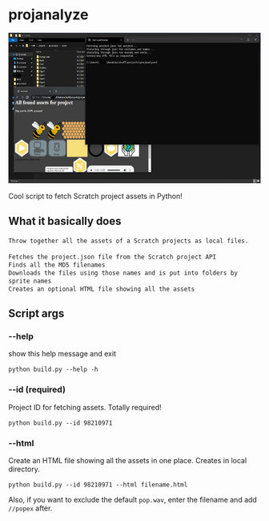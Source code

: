 # projanalyze

<img src="https://raw.githubusercontent.com/ajskateboarder/stuff/main/42t987yhr9845yh.png" height="300">

Cool script to fetch Scratch project assets in Python!

## What it basically does
```
Throw together all the assets of a Scratch projects as local files.

Fetches the project.json file from the Scratch project API
Finds all the MD5 filenames
Downloads the files using those names and is put into folders by sprite names
Creates an optional HTML file showing all the assets
```

## Script args
### **--help** 
show this help message and exit
```
python build.py --help -h
```

### **--id (required)** 
Project ID for fetching assets. Totally required!
```
python build.py --id 98210971
```

### **--html** 
Create an HTML file showing all the assets in one place. Creates in local directory.
```
python build.py --id 98210971 --html filename.html
```
Also, if you want to exclude the default `pop.wav`, enter the filename and add `//popex` after.
